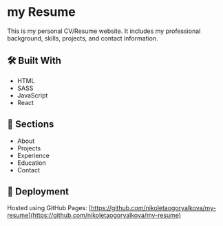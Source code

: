 # my Resume
This is my personal CV/Resume website. It includes my professional background, skills, projects, and contact information.

## 🛠️ Built With

- HTML
- SASS
- JavaScript 
- React

## 📂 Sections

- About
- Projects
- Experience
- Education
- Contact

## 🚀 Deployment

Hosted using GitHub Pages: [https://github.com/nikoletaogoryalkova/my-resume](https://github.com/nikoletaogoryalkova/my-resume)
